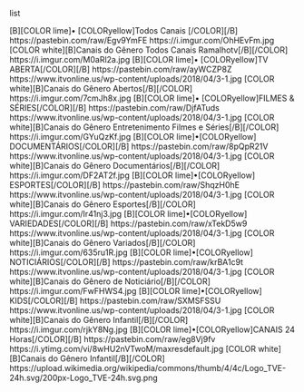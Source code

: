 <layoutype>list</layoutype>
 
<channels>

<channel>
<name>[B][COLOR lime]• [COLORyellow]Todos Canais [/COLOR][/B]</name>
<externallink>https://pastebin.com/raw/Egv9YmFE</externallink>
<fanart>https://i.imgur.com/OhHEvFm.jpg</fanart>
<info>[COLOR white][B]Canais do Gênero Todos Canais  Ramalhotv[/B][/COLOR]</info>
<thumbnail>https://i.imgur.com/M0aRl2a.jpg</thumbnail>
</channel>


<channels>

<channel>
<name>[B][COLOR lime]• [COLORyellow]TV ABERTA[/COLOR][/B]</name>
<externallink>https://pastebin.com/raw/ayWCZP8Z</externallink>
<fanart>https://www.itvonline.us/wp-content/uploads/2018/04/3-1.jpg</fanart>
<info>[COLOR white][B]Canais do Gênero Abertos[/B][/COLOR]</info>
<thumbnail>https://i.imgur.com/7cmJh8x.jpg</thumbnail>
</channel>

<channel>
<name>[B][COLOR lime]• [COLORyellow]FILMES & SÉRIES[/COLOR][/B]</name>
<externallink>https://pastebin.com/raw/DjfATuds</externallink>
<fanart>https://www.itvonline.us/wp-content/uploads/2018/04/3-1.jpg</fanart>
<info>[COLOR white][B]Canais do Gênero Entretenimento Filmes e Séries[/B][/COLOR]</info>
<thumbnail>https://i.imgur.com/GYuQzKf.jpg</thumbnail>
</channel>

<channel>
<name>[B][COLOR lime]•[COLORyellow] DOCUMENTÁRIOS[/COLOR][/B]</name>
<externallink>https://pastebin.com/raw/8pQpR21V</externallink>
<fanart>https://www.itvonline.us/wp-content/uploads/2018/04/3-1.jpg</fanart>
<info>[COLOR white][B]Canais do Gênero Documentários[/B][/COLOR]</info>
<thumbnail>https://i.imgur.com/DF2AT2f.jpg</thumbnail>
</channel>

<channel>
<name>[B][COLOR lime]•[COLORyellow] ESPORTES[/COLOR][/B]</name>
<externallink>https://pastebin.com/raw/ShqzH0hE</externallink>
<fanart>https://www.itvonline.us/wp-content/uploads/2018/04/3-1.jpg</fanart>
<info>[COLOR white][B]Canais do Gênero Esportes[/B][/COLOR]</info>
<thumbnail>https://i.imgur.com/Ir41nj3.jpg</thumbnail>
</channel>

<channel>
<name>[B][COLOR lime]•[COLORyellow] VARIEDADES[/COLOR][/B]</name>
<externallink>https://pastebin.com/raw/xTekD5w9</externallink>
<fanart>https://www.itvonline.us/wp-content/uploads/2018/04/3-1.jpg</fanart>
<info>[COLOR white][B]Canais do Gênero Variados[/B][/COLOR]</info>
<thumbnail>https://i.imgur.com/635ru1R.jpg</thumbnail>
</channel>

<channel>
<name>[B][COLOR lime]•[COLORyellow] NOTICIÁRIOS[/COLOR][/B]</name>
<externallink>https://pastebin.com/raw/krBA1c9t</externallink>
<fanart>https://www.itvonline.us/wp-content/uploads/2018/04/3-1.jpg</fanart>
<info>[COLOR white][B]Canais do Gênero de Noticiário[/B][/COLOR]</info>
<thumbnail>https://i.imgur.com/FwFHWS4.jpg</thumbnail>
</channel>

<channel>
<name>[B][COLOR lime]•[COLORyellow] KIDS[/COLOR][/B]</name>
<externallink>https://pastebin.com/raw/SXMSFSSU</externallink>
<fanart>https://www.itvonline.us/wp-content/uploads/2018/04/3-1.jpg</fanart>
<info>[COLOR white][B]Canais do Gênero Infantil[/B][/COLOR]</info>
<thumbnail>https://i.imgur.com/rjkY8Ng.jpg</thumbnail>
</channel>


<channel>
<name>[B][COLOR lime]•[COLORyellow]CANAIS 24 Horas[/COLOR][/B]</name>
<externallink>https://pastebin.com/raw/eg8Vj9fv</externallink>
<fanart>https://i.ytimg.com/vi/8wHU2nVTwoM/maxresdefault.jpg</fanart>
<info>[COLOR white][B]Canais do Gênero Infantil[/B][/COLOR]</info>
<thumbnail>https://upload.wikimedia.org/wikipedia/commons/thumb/4/4c/Logo_TVE-24h.svg/200px-Logo_TVE-24h.svg.png</thumbnail>
</channel>
